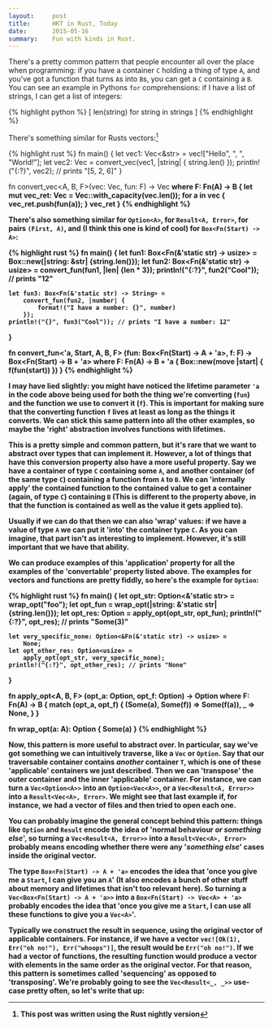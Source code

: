 ```yaml
---
layout:     post
title:      HKT in Rust, Today
date:       2015-05-16
summary:    Fun with kinds in Rust.
---
```


There's a pretty common pattern that people encounter all over the place when programming: if you have a container `C` holding a thing of type `A`, and you've got a function that turns `A`s into `B`s, you can get a `C` containing a `B`.
You can see an example in Pythons `for` comprehensions: if I have a list of strings, I can get a list of integers:

{% highlight python %} [ len(string) for string in strings ] {% endhighlight %}

There's something similar for Rusts vectors:[^1]
[^1]: This post was written using the Rust nightly version 

{% highlight rust %}
fn main() 
{
    let vec1: Vec<&str> = vec!["Hello", ", ", "World!"];
    let vec2: Vec<usize> = convert_vec(vec1, |string| {
        string.len()
    });
    println!("{:?}", vec2); // prints "[5, 2, 6]"
}

fn convert_vec<A, B, F>(vec: Vec<A>, fun: F) -> Vec<B>
    where F: Fn(A) -> B
{
    let mut vec_ret: Vec<B> = Vec::with_capacity(vec.len());
    for a in vec {
        vec_ret.push(fun(a));
    }
    vec_ret
}
{% endhighlight %}

There's also something similar for `Option<A>`, for `Result<A, Error>`, for pairs `(First, A)`, and (I think this one is kind of cool) for `Box<Fn(Start) -> A>`:

{% highlight rust %}
fn main() 
{
    let fun1: Box<Fn(&'static str) -> usize> = 
        Box::new(|string: &str| {string.len()});
    let fun2: Box<Fn(&'static str) -> usize> = 
        convert_fun(fun1, |len| {len * 3});
    println!("{:?}", fun2("Cool")); // prints "12"

    let fun3: Box<Fn(&'static str) -> String> = 
        convert_fun(fun2, |number| {
            format!("I have a number: {}", number)
        });
    println!("{}", fun3("Cool")); // prints "I have a number: 12"
}

fn convert_fun<'a, Start, A, B, F>
    (fun: Box<Fn(Start) -> A + 'a>, f: F) -> 
        Box<Fn(Start) -> B + 'a>
    where F: Fn(A) -> B + 'a
{
    Box::new(move |start| {
        f(fun(start))
    })
}
{% endhighlight %}

I may have lied slightly: you might have noticed the lifetime parameter `'a` in the code above being used for both the thing we're converting (`fun`) and the function we use to convert it (`f`).
This is important for making sure that the converting function `f` lives at least as long as the things it converts.
We can stick this same pattern into all the other examples, so maybe the 'right' abstraction involves functions with lifetimes.

This is a pretty simple and common pattern, but it's rare that we want to abstract over types that can implement it.
However, a lot of things that have this conversion property also have a more useful property.
Say we have a container of type `C` containing some `A`, and another container (of the same type `C`) containing a function from `A` to `B`.
We can 'internally apply' the contained function to the contained value to get a container (again, of type `C`) containing `B`
(This is different to the property above, in that the function is contained as well as the value it gets applied to).

Usually if we can do that then we can also 'wrap' values: if we have a value of type `A` we can put it 'into' the container type `C`.
As you can imagine, that part isn't as interesting to implement.
However, it's still important that we have that ability.

We can produce examples of this 'application' property for all the examples of the 'convertable' property listed above.
The examples for vectors and functions are pretty fiddly, so here's the example for `Option`:

{% highlight rust %}
fn main() 
{
    let opt_str: Option<&'static str> = wrap_opt("foo");
    let opt_fun = wrap_opt(|string: &'static str| {string.len()});
    let opt_res: Option<usize> = apply_opt(opt_str, opt_fun);
    println!("{:?}", opt_res); // prints "Some(3)"

    let very_specific_none: Option<&Fn(&'static str) -> usize> =
        None;
    let opt_other_res: Option<usize> = 
        apply_opt(opt_str, very_specific_none);
    println!("{:?}", opt_other_res); // prints "None"
}

fn apply_opt<A, B, F>
    (opt_a: Option<A>, opt_f: Option<F>) -> Option<B>
    where F: Fn(A) -> B
{
    match (opt_a, opt_f) {
        (Some(a), Some(f)) => Some(f(a)),
        _                  => None,
    }
}

fn wrap_opt<A>(a: A): Option<A>
{
    Some(a)
}
{% endhighlight %}

Now, this pattern is more useful to abstract over. In particular, say we've got something we can intuitively traverse, like a `Vec` or `Option`.
Say that our traversable container contains _another_ container `T`, which is one of these 'applicable' containers we just described.
Then we can 'transpose' the outer container and the inner 'applicable' container.
For instance, we can turn a `Vec<Option<A>>` into an `Option<Vec<A>>`, or a `Vec<Result<A, Error>>` into a `Result<Vec<A>, Error>`.
We might see that last example if, for instance, we had a vector of files and then tried to open each one.

You can probably imagine the general concept behind this pattern:
things like `Option` and `Result` encode the idea of 'normal behaviour _or something else_', so turning a `Vec<Result<A, Error>>` into a `Result<Vec<A>, Error>` probably means encoding whether there were any '_something else_' cases inside the original vector.

The type `Box<Fn(Start) -> A + 'a>` encodes the idea that 'once you give me a `Start`, I can give you an `A`' 
(It also encodes a bunch of other stuff about memory and lifetimes that isn't too relevant here).
So turning a `Vec<Box<Fn(Start) -> A + 'a>>` into a `Box<Fn(Start) -> Vec<A> + 'a>` probably encodes the idea that 'once you give me a `Start`, I can use all these functions to give you a `Vec<A>`'.

Typically we construct the result in sequence, using the original vector of applicable containers.
For instance, if we have a vector `vec![Ok(1), Err("oh no!"), Err("whoops")]`, the result would be `Err("oh no!")`.
If we had a vector of functions, the resulting function would produce a vector with elements in the same order as the original vector.
For that reason, this pattern is sometimes called 'sequencing' as opposed to 'transposing'.
We're probably going to see the `Vec<Result<_, _>>` use-case pretty often, so let's write that up:


